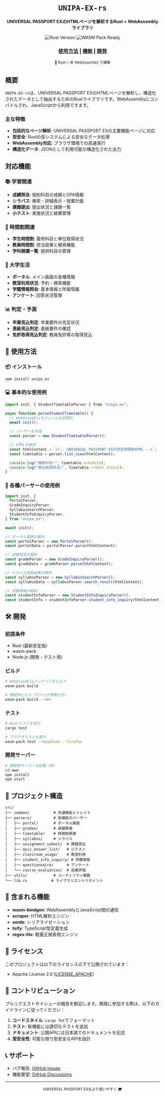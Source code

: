 <div align="center">

  <h1><code>UNIPA-EX-rs</code></h1>

<strong>UNIVERSAL PASSPORT EXのHTMLページを解析するRust + WebAssemblyライブラリ</strong>

  <p>
    <img src="https://img.shields.io/badge/rust-stable-brightgreen.svg?style=flat-square" alt="Rust Version" />
    <img src="https://img.shields.io/badge/wasm--pack-ready-orange.svg?style=flat-square" alt="WASM Pack Ready" />
  </p>

  <h3>
    <a href="#使用方法">使用方法</a>
    <span> | </span>
    <a href="#機能">機能</a>
    <span> | </span>
    <a href="#開発">開発</a>
  </h3>

<sub>🦀 Rust + 🕸 WebAssembly で構築</sub>

</div>

## 概要

`UNIPA-EX-rs`は、UNIVERSAL PASSPORT EXのHTMLページを解析し、構造化されたデータとして抽出するためのRustライブラリです。WebAssemblyにコンパイルされ、JavaScriptから利用できます。

### 主な特徴

- **包括的なページ解析**: UNIVERSAL PASSPORT EXの主要機能ページに対応
- **型安全**: Rustの型システムによる安全なデータ処理
- **WebAssembly対応**: ブラウザ環境での高速実行
- **構造化データ**: JSONとして利用可能な構造化された出力

## 対応機能

### 📚 学習関連

- **成績照会**: 個別科目の成績とGPA情報
- **シラバス**: 検索・詳細表示・授業計画
- **課題提出**: 提出状況と課題一覧
- **小テスト**: 実施状況と結果管理

### 📅 時間割関連

- **学生時間割**: 履修科目と単位取得状況
- **教員時間割**: 担当授業と検索機能
- **学科開講一覧**: 提供科目の管理

### 🏫 大学生活

- **ポータル**: メイン画面の各種情報
- **教室利用状況**: 予約・検索機能
- **学籍情報照会**: 基本情報と所属情報
- **アンケート**: 回答状況管理

### 📊 判定・予測

- **卒業見込判定**: 卒業要件の充足状況
- **進級見込判定**: 進級要件の確認
- **免許取得見込判定**: 教員免許等の取得見込

## 🚴 使用方法

### 📦 インストール

```bash
npm install unipa_ex
```

### 💻 基本的な使用例

```javascript
import init, { StudentTimetableParser } from "unipa_ex";

async function parseStudentTimetable() {
  // WebAssemblyモジュールを初期化
  await init();

  // パーサーを作成
  const parser = new StudentTimetableParser();

  // HTMLを解析
  const htmlContent = `<!-- UNIVERSAL PASSPORT EXの学生時間割HTML -->`;
  const timetable = parser.list_view(htmlContent);

  console.log("履修科目:", timetable.schedule);
  console.log("単位取得状況:", timetable.credit_status);
}
```

### 🔧 各種パーサーの使用例

```javascript
import init, {
  PortalParser,
  GradeInquiryParser,
  SyllabusSearchParser,
  StudentInfoInquiryParser,
} from "unipa_ex";

await init();

// ポータル画面の解析
const portalParser = new PortalParser();
const portalData = portalParser.parse(htmlContent);

// 成績照会の解析
const gradeParser = new GradeInquiryParser();
const gradeData = gradeParser.parse(htmlContent);

// シラバス検索結果の解析
const syllabusParser = new SyllabusSearchParser();
const syllabusData = syllabusParser.search_result(htmlContent);

// 学籍情報の解析
const studentInfoParser = new StudentInfoInquiryParser();
const studentInfo = studentInfoParser.student_info_inquiry(htmlContent);
```

## 🛠️ 開発

### 前提条件

- Rust (最新安定版)
- wasm-pack
- Node.js (開発・テスト用)

### ビルド

```bash
# WebAssemblyパッケージをビルド
wasm-pack build

# 開発用ビルド（デバッグ情報付き）
wasm-pack build --dev
```

### テスト

```bash
# Rustテストを実行
cargo test

# ブラウザテストを実行
wasm-pack test --headless --firefox
```

### 開発サーバー

```bash
# 開発用サーバーを起動（例）
cd www
npm install
npm start
```

## 📁 プロジェクト構造

```
src/
├── common/           # 共通機能とトレイト
├── parsers/          # 各機能のパーサー
│   ├── portal/       # ポータル画面
│   ├── grades/       # 成績関連
│   ├── timetable/    # 時間割関連
│   ├── syllabus/     # シラバス
│   ├── assignment_submit/  # 課題提出
│   ├── quiz_answer_list/   # 小テスト
│   ├── classroom_usage/    # 教室利用
│   ├── student_info_inquiry/ # 学籍情報
│   ├── questionnaire/      # アンケート
│   └── course_evaluation/  # 授業評価
├── utils/            # ユーティリティ関数
└── lib.rs           # ライブラリエントリポイント
```

## 🔋 含まれる機能

- **wasm-bindgen**: WebAssemblyとJavaScript間の通信
- **scraper**: HTML解析エンジン
- **serde**: シリアライゼーション
- **tsify**: TypeScript型定義生成
- **regex-lite**: 軽量正規表現エンジン

## 📝 ライセンス

このプロジェクトは以下のライセンスの下で公開されています：

- Apache License 2.0 ([LICENSE_APACHE](LICENSE_APACHE))

## 🤝 コントリビューション

プルリクエストやイシューの報告を歓迎します。開発に参加する際は、以下のガイドラインに従ってください：

1. **コードスタイル**: `cargo fmt`でフォーマット
2. **テスト**: 新機能には適切なテストを追加
3. **ドキュメント**: 公開APIには日本語でのドキュメントを記述
4. **型安全性**: 可能な限り型安全なAPIを設計

## 📞 サポート

- バグ報告: [GitHub Issues](https://github.com/nusu-github/UNIPA-EX-rs/issues)
- 機能要望: [GitHub Discussions](https://github.com/nusu-github/UNIPA-EX-rs/discussions)

---

<div align="center">
  <sub>UNIVERSAL PASSPORT EXをより使いやすく 🎓</sub>
</div>
